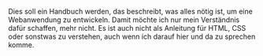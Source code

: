 Dies soll ein Handbuch werden, das beschreibt, was alles nötig ist, um eine Webanwendung zu entwickeln.
Damit möchte ich nur mein Verständnis dafür schaffen, mehr nicht. Es ist auch nicht als Anleitung für HTML, CSS oder sonstwas zu verstehen, auch wenn ich darauf hier und da zu sprechen komme.
